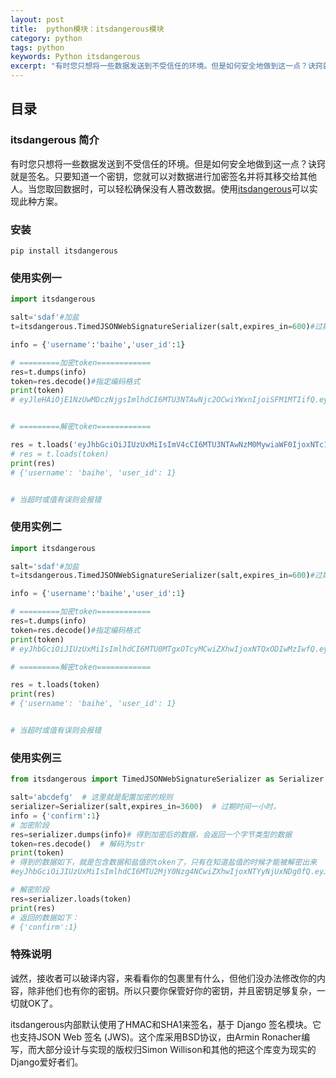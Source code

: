 ```yaml
---
layout: post
title:  python模块：itsdangerous模块
category: python
tags: python 
keywords: Python itsdangerous
excerpt: "有时您只想将一些数据发送到不受信任的环境。但是如何安全地做到这一点？诀窍就是签名。只要知道一个密钥，您就可以对数据进行加密签名并将其移交给其他人。当您取回数据时，可以轻松确保没有人篡改数据。使用itsdangerous可以实现此种方案。"
---
```


## 目录
### itsdangerous 简介
有时您只想将一些数据发送到不受信任的环境。但是如何安全地做到这一点？诀窍就是签名。只要知道一个密钥，您就可以对数据进行加密签名并将其移交给其他人。当您取回数据时，可以轻松确保没有人篡改数据。使用[itsdangerous](https://pythonhosted.org/itsdangerous/)可以实现此种方案。

### 安装
```
pip install itsdangerous
```

### 使用实例一
```python
import itsdangerous

salt='sdaf'#加盐
t=itsdangerous.TimedJSONWebSignatureSerializer(salt,expires_in=600)#过期时间600秒

info = {'username':'baihe','user_id':1}

# =========加密token============
res=t.dumps(info)
token=res.decode()#指定编码格式
print(token)
# eyJleHAiOjE1NzUwMDczNjgsImlhdCI6MTU3NTAwNjc2OCwiYWxnIjoiSFM1MTIifQ.eyJ1c2VyX2lkIjoxLCJ1c2VybmFtZSI6InlhbmdmYW4ifQ.yUb3PW53V89ZX4Ci2qeaBJIiizt0JUAN_W9BBzg8QkIR1-uO7NQl6jizSUReOFGanWzfG19t7XFHCWv1JGMIZw


# =========解密token============

res = t.loads('eyJhbGciOiJIUzUxMiIsImV4cCI6MTU3NTAwNzM0MywiaWF0IjoxNTc1MDA2NzQzfQ.eyJ1c2VyX2lkIjoxLCJ1c2VybmFtZSI6InlhbmdmYW4ifQ.k-Q1VyN2TOlQ4flHHoiOYEMRaUEiN5Ms2JgeRdnCZWbQB-WwQ1FScoBWxFGkCYEPoWVpAjQxDBQeBesmulZupQ')
# res = t.loads(token)
print(res)
# {'username': 'baihe', 'user_id': 1}


# 当超时或值有误则会报错
```

### 使用实例二
```python
import itsdangerous

salt='sdaf'#加盐
t=itsdangerous.TimedJSONWebSignatureSerializer(salt,expires_in=600)#过期时间600秒

info = {'username':'baihe','user_id':1}

# =========加密token============
res=t.dumps(info)
token=res.decode()#指定编码格式
print(token)
# eyJhbGciOiJIUzUxMiIsImlhdCI6MTU0MTgxOTcyMCwiZXhwIjoxNTQxODIwMzIwfQ.eyJ1c2VybmFtZSI6InlhbmdmYW4iLCJ1c2VyX2lkIjoxfQ.VjCgry9Sr-4iRsK_MHYThcn_O7js9BERrXzocc7BI1aavC3N3s3e0wWMsvq2-Qp-ol_WNMD23wxiYRrA1kwCbg

# =========解密token============

res = t.loads(token)
print(res)
# {'username': 'baihe', 'user_id': 1}


# 当超时或值有误则会报错
```

### 使用实例三
```python
from itsdangerous import TimedJSONWebSignatureSerializer as Serializer

salt='abcdefg'  # 这里就是配置加密的规则
serializer=Serializer(salt,expires_in=3600)  # 过期时间一小时，
info = {'confirm':1}
# 加密阶段
res=serializer.dumps(info)# 得到加密后的数据，会返回一个字节类型的数据
token=res.decode()  # 解码为str
print(token)
# 得到的数据如下，就是包含数据和盐值的token了，只有在知道盐值的时候才能被解密出来
#eyJhbGciOiJIUzUxMiIsImlhdCI6MTU2MjY0Nzg4NCwiZXhwIjoxNTYyNjUxNDg0fQ.eyJjb25maXJtIjo1fQ.93DtXu9vHQDW0lr7saJhDBt-dcBxNNh_IMTR-JhWnrT-ujQ9SwevSUyW0p2txLS-gtyRHPlH1eD9INksIWilkA

# 解密阶段
res=serializer.loads(token)
print(res)
# 返回的数据如下：
# {'confirm':1}
```

### 特殊说明
诚然，接收者可以破译内容，来看看你的包裹里有什么，但他们没办法修改你的内容，除非他们也有你的密钥。所以只要你保管好你的密钥，并且密钥足够复杂，一切就OK了。

itsdangerous内部默认使用了HMAC和SHA1来签名，基于 Django 签名模块。它也支持JSON Web 签名 (JWS)。这个库采用BSD协议，由Armin Ronacher编写，而大部分设计与实现的版权归Simon Willison和其他的把这个库变为现实的Django爱好者们。
